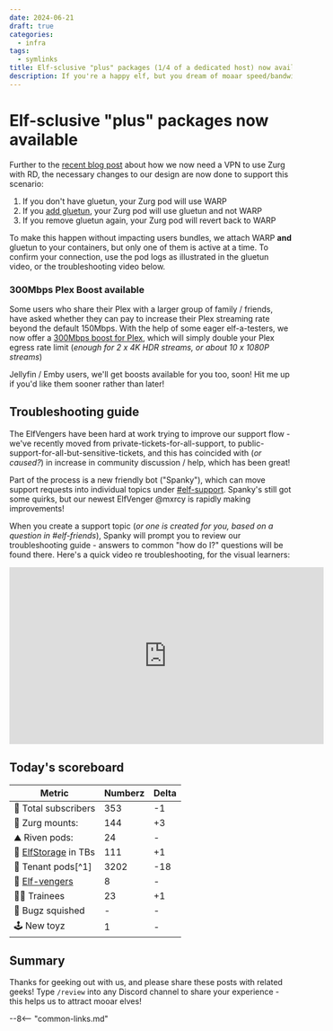 ```yaml
---
date: 2024-06-21
draft: true
categories:
  - infra
tags:
  - symlinks
title: Elf-sclusive "plus" packages (1/4 of a dedicated host) now available
description: If you're a happy elf, but you dream of moaar speed/bandwidth, our new "plus" packages might suit you - share a full dedicated host with 3 other elves, w/ hardware transcoding, minimal limits, high trust
---
```


# Elf-sclusive "plus" packages now available

Further to the [recent blog post](/blog/2024/06/17/warping-around-realdebrid-issues/) about how we now need a VPN to use Zurg with RD, the necessary changes to our design are now done to support this scenario:

1. If you don't have gluetun, your Zurg pod will use WARP
2. If you [add gluetun](/app/gluetun/), your Zurg pod will use gluetun and not WARP
3. If you remove gluetun again, your Zurg pod will revert back to WARP

To make this happen without impacting users bundles, we attach WARP **and** gluetun to your containers, but only one of them is active at a time. To confirm your connection, use the pod logs as illustrated in the gluetun video, or the  troubleshooting video below.

<!-- more -->

### 300Mbps Plex Boost available

Some users who share their Plex with a larger group of family / friends, have asked whether they can pay to increase their Plex streaming rate beyond the default 150Mbps. With the help of some eager elf-a-testers, we now offer a [300Mbps boost for Plex](https://store.elfhosted.com/product/plex-booster-upgrade), which will simply double your  Plex egress rate limit (*enough for 2 x 4K HDR streams, or about 10 x 1080P streams*)

Jellyfin / Emby users, we'll get boosts available for you too, soon! Hit me up if you'd like them sooner rather than later!

## Troubleshooting guide

The ElfVengers have been hard at work trying to improve our support flow - we've recently moved from private-tickets-for-all-support, to public-support-for-all-but-sensitive-tickets, and this has coincided with (*or caused?*) in increase in community discussion / help, which has been great!

Part of the process is a new friendly bot ("Spanky"), which can move support requests into individual topics under [#elf-support](https://discord.com/channels/396055506072109067/1245513340176961606). Spanky's still got some quirks, but our newest ElfVenger \@mxrcy is rapidly making improvements!

When you create a support topic (*or one is created for you, based on a question in #elf-friends*), Spanky will prompt you to review our troubleshooting guide - answers to common "how do I?" questions will be found there. Here's a quick video re troubleshooting, for the visual learners:

<iframe width="560" height="315" src="https://www.youtube.com/embed/gdZaPHvpJCo?si=FPScroHIHfUMuOMe" title="YouTube video player" frameborder="0" allow="accelerometer; autoplay; clipboard-write; encrypted-media; gyroscope; picture-in-picture; web-share" referrerpolicy="strict-origin-when-cross-origin" allowfullscreen></iframe>

## Today's scoreboard

Metric | Numberz | Delta
---------|----------|----------
🧝 Total subscribers | 353 | -1
👾 Zurg mounts: | 144 | +3
⛰ Riven pods: | 24 | -
💾 [ElfStorage](https://elfhosted.com/what-is/elfstorage/) in TBs | 111 | +1
🐬 Tenant pods[^1] | 3202 | -18
🦸 [Elf-vengers](https://elfhosted.com/team/#elf-vengers) | 8 | -
🧑‍🎓 Trainees | 23 | +1
🐛 Bugz squished | - | -
🕹️ New toyz | 1 | -

## Summary

Thanks for geeking out with us, and please share these posts with related geeks! Type `/review` into any Discord channel to share your experience - this helps us to attract mooar elves!

--8<-- "common-links.md"

